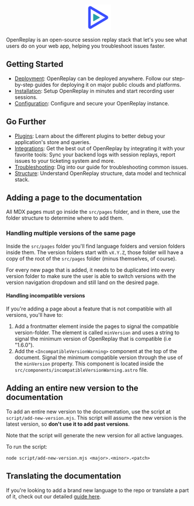 <p align="center">
  <a href="https://docs.openreplay.com">
    <img src="/public/static/OpenReplay150x150.png" height="70">
  </a>
</p>

OpenReplay is an open-source session replay stack that let's you see what users do on your web app, helping you troubleshoot issues faster.

## Getting Started
- [Deployment](https://docs.openreplay.com/deployment): OpenReplay can be deployed anywhere. Follow our step-by-step guides for deploying it on major public clouds and platforms.
- [Installation](https://docs.openreplay.com/installation/setup-or): Setup OpenReplay in minutes and start recording user sessions.
- [Configuration](https://docs.openreplay.com/configuration.md): Configure and secure your OpenReplay instance.

## Go Further
- [Plugins](https://docs.openreplay.com/plugins): Learn about the different plugins to better debug your application's store and queries.
- [Integrations](https://docs.openreplay.com/integrations): Get the best out of OpenReplay by integrating it with your favorite tools: Sync your backend logs with session replays, report issues to your ticketing system and more.
- [Troubleshooting](https://docs.openreplay.com/troubleshooting/session-recording-issues): Dig into our guide for troubleshooting common issues.
- [Structure](https://docs.openreplay.com/structure/exported-data): Understand OpenReplay structure, data model and technical stack.

## Adding a page to the documentation

All MDX pages must go inside the `src/pages` folder, and in there, use the folder structure to determine where to add them. 

### Handling multiple versions of the same page
Inside the `src/pages` folder you'll find language folders and version folders inside them. The version folders start with `vX.Y.Z`, those folder will have a copy of the root of the `src/pages` folder (minus themselves, of course).

For every new page that is added, it needs to be duplicated into every version folder to make sure the user is able to switch versions with the version navigation dropdown and still land on the desired page.

#### Handling incompatible versions
If you're adding a page about a feature that is not compatible with all versions, you'll have to:

1. Add a frontmatter element inside the pages to signal the compatible version-folder. The element is called `minVersion` and uses a string to signal the minimum version of OpenReplay that is compatible (i.e "1.6.0").
2. Add the `<IncompatibleVersionWarning>` component at the top of the document. Signal the minimum compatible version through the use of the `minVersion` property. This component is located inside the `src/components/incompatibleVersionWarning.astro` file.

## Adding an entire new version to the documentation
To add an entire new version to the documentation, use the script at `script/add-new-version.mjs`.
This script will assume the new version is the latest version, so **don't use it to add past versions**.

Note that the script will generate the new version for all active languages.

To run the script:

```
node script/add-new-version.mjs <major>.<minor>.<patch>
```


## Translating the documentation

If you're looking to add a brand new language to the repo or translate a part of it, check out our detailed [guide here](./TRANSLATING.md).
